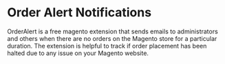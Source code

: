 # Order Alert Notifications
OrderAlert is a free magento extension that sends emails to administrators and others when there are no orders on the Magento store for a particular duration.
The extension is helpful to track if order placement has been halted due to any issue on your Magento website.
